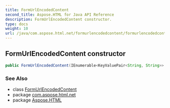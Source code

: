 ```yaml
---
title: FormUrlEncodedContent
second_title: Aspose.HTML for Java API Reference
description: FormUrlEncodedContent constructor. 
type: docs
weight: 10
url: /java/com.aspose.html.net/formurlencodedcontent/formurlencodedcontent/
---
```

## FormUrlEncodedContent constructor

```java
public FormUrlEncodedContent(IEnumerable<KeyValuePair<String, String>> nameValueCollection)
```

### See Also

* class [FormUrlEncodedContent](../)
* package [com.aspose.html.net](../../formurlencodedcontent/)
* package [Aspose.HTML](../../../)
